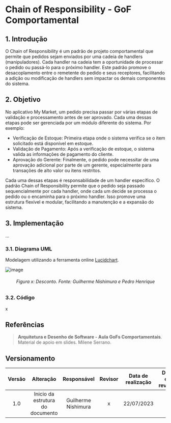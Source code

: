 # Chain of Responsibility - GoF Comportamental

## 1. Introdução

O Chain of Responsibility é um padrão de projeto comportamental que permite que pedidos sejam enviados por uma cadeia de handlers (manipuladores). Cada handler na cadeia tem a oportunidade de processar o pedido ou passá-lo para o próximo handler. Este padrão promove o desacoplamento entre o remetente do pedido e seus receptores, facilitando a adição ou modificação de handlers sem impactar os demais componentes do sistema.

## 2. Objetivo
No aplicativo My Market, um pedido precisa passar por várias etapas de validação e processamento antes de ser aprovado. Cada uma dessas etapas pode ser gerenciada por um módulo diferente do sistema. Por exemplo:

- Verificação de Estoque: Primeira etapa onde o sistema verifica se o item solicitado está disponível em estoque.
- Validação de Pagamento: Após a verificação de estoque, o sistema valida as informações de pagamento do cliente.
- Aprovação do Gerente: Finalmente, o pedido pode necessitar de uma aprovação adicional por parte de um gerente, especialmente para transações de alto valor ou itens restritos.

Cada uma dessas etapas é responsabilidade de um handler específico. O padrão Chain of Responsibility permite que o pedido seja passado sequencialmente por cada handler, onde cada um decide se processa o pedido ou o encaminha para o próximo handler. Isso promove uma estrutura flexível e modular, facilitando a manutenção e a expansão do sistema.

## 3. Implementação
...
### 3.1. Diagrama UML
Modelagem utilizando a ferramenta online [Lucidchart](https://www.lucidchart.com/pages/).

![image](https://github.com/user-attachments/assets/831707dd-34a5-410c-9df0-d27fb7a16c89)

<h6 align = "center">Figura x: Desconto. Fonte: Guilherme Nishimura e Pedro Henrique</h6>

### 3.2. Código

x


## Referências

> **Arquitetura e Desenho de Software - Aula GoFs Comportamentais**. Material de apoio em slides. Milene Serrano.

## Versionamento

| Versão | Alteração |  Responsável  | Revisor | Data de realização | Data de revisão |
| :------: | :---: | :-----: | :----: | :----: | :-----: |
| 1.0    | Inicio da estrutura do documento | Guilherme Nishimura |x | 22/07/2023| x|
